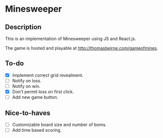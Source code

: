 # Minesweeper

## Description

This is an implementation of Minesweeper using JS and React.js.

The game is hosted and playable at http://thomasbeirne.com/gameofmines.

## To-do
- [X] Implement correct grid revealment.
- [ ] Notify on loss.
- [ ] Notify on win.
- [X] Don't permit loss on first click.
- [ ] Add new game button.

## Nice-to-haves
- [ ] Customizable board size and number of boms.
- [ ] Add time based scoring.
